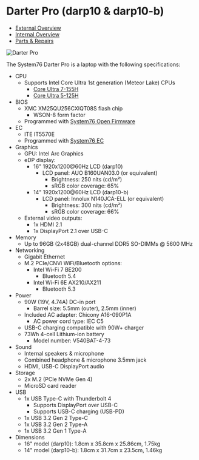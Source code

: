 # Darter Pro (darp10 & darp10-b)

- [External Overview](./external-overview.md)
- [Internal Overview](./internal-overview.md)
- [Parts & Repairs](./repairs.md)

![Darter Pro](./img/darp10.webp)

The System76 Darter Pro is a laptop with the following specifications:

- CPU
    - Supports Intel Core Ultra 1st generation (Meteor Lake) CPUs
        - [Core Ultra 7-155H](https://ark.intel.com/content/www/us/en/ark/products/236847/intel-core-ultra-7-processor-155h-24m-cache-up-to-4-80-ghz.html)
        - [Core Ultra 5-125H](https://ark.intel.com/content/www/us/en/ark/products/236848/intel-core-ultra-5-processor-125h-18m-cache-up-to-4-50-ghz.html)
- BIOS
    - XMC XM25QU256CXIQT08S flash chip
        - WSON-8 form factor
    - Programmed with [System76 Open Firmware](https://github.com/system76/firmware-open)
- EC
    - ITE IT5570E
    - Programmed with [System76 EC](https://github.com/system76/ec)
- Graphics
    - GPU: Intel Arc Graphics
    - eDP display:
        - 16" 1920x1200@60Hz LCD (darp10)
            - LCD panel: AUO B160UAN03.0 (or equivalent)
                - Brightness: 250 nits (cd/m²)
                - sRGB color coverage: 65%
        - 14" 1920x1200@60Hz LCD (darp10-b)
            - LCD panel: Innolux N140JCA-ELL (or equivalent)
                - Brightness: 300 nits (cd/m²)
                - sRGB color coverage: 66%
    - External video outputs:
        - 1x HDMI 2.1
        - 1x DisplayPort 2.1 over USB-C
- Memory
    - Up to 96GB (2x48GB) dual-channel DDR5 SO-DIMMs @ 5600 MHz
- Networking
    - Gigabit Ethernet
    - M.2 PCIe/CNVi WiFi/Bluetooth options:
        - Intel Wi-Fi 7 BE200
            - Bluetooth 5.4
        - Intel Wi-Fi 6E AX210/AX211
            - Bluetooth 5.3
- Power
    - 90W (19V, 4.74A) DC-in port
        - Barrel size: 5.5mm (outer), 2.5mm (inner)
    - Included AC adapter: Chicony A16-090P1A
        - AC power cord type: IEC C5
    - USB-C charging compatible with 90W+ charger
    - 73Wh 4-cell Lithium-ion battery
        - Model number: V540BAT-4-73
- Sound
    - Internal speakers & microphone
    - Combined headphone & microphone 3.5mm jack
    - HDMI, USB-C DisplayPort audio
- Storage
    - 2x M.2 (PCIe NVMe Gen 4)
    - MicroSD card reader
- USB
    - 1x USB Type-C with Thunderbolt 4
        - Supports DisplayPort over USB-C
        - Supports USB-C charging (USB-PD)
    - 1x USB 3.2 Gen 2 Type-C
    - 1x USB 3.2 Gen 2 Type-A
    - 1x USB 3.2 Gen 1 Type-A
- Dimensions
    - 16" model (darp10): 1.8cm x 35.8cm x 25.86cm, 1.75kg
    - 14" model (darp10-b): 1.8cm x 31.7cm x 23.5cm, 1.46kg
